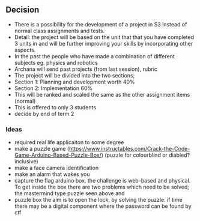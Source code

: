 

## Decision
* There is a possibility for the development of a project in S3 instead of normal class assignments and tests.
* Detail: the project will be based on the unit that that you have completed 3 units in and will be further improving your skills by incorporating other aspects. 
* In the past the people who have made a combination of different subjects eg. physics and robotics
* Archana will send past projects (from last session), rubric
* The project will be divided into the two sections; 
* Section 1: Planning and development worth 40%
* Section 2: Implementation 60%
* This will be ranked and scaled the same as the other assignment items (normal)
* This is offered to only 3 students
* decide by end of term 2
### Ideas
* required real life applicaiton to some degree
* make a puzzle game (https://www.instructables.com/Crack-the-Code-Game-Arduino-Based-Puzzle-Box/)
(puzzle for colourblind or diabled? inclusive)
* make a face camera identification 
* make an alarm that wakes you
* capture the flag arduino box. the challenge is web-based and physical. To get inside the box there are two problems which need to be solved; the mastermind type puzzle seen above and 
* puzzle box the aim is to open the lock, by solving the puzzle. if time there may be a digital component where the password can be found by ctf
